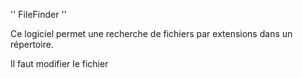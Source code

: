 ''
FileFinder
''

Ce logiciel permet une recherche de fichiers par extensions
dans un répertoire.

Il faut modifier le fichier 